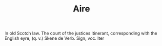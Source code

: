 ---
title: Aire
letter: A
permalink: "/definitions/aire.html"
body: In old Scotch law. The court of the justices itinerant, corresponding with the
  English eyre, (q. v.) Skene de Verb. Sign, voc. Iter
published_at: '2018-07-07'
source: Black's Law Dictionary
layout: post
---